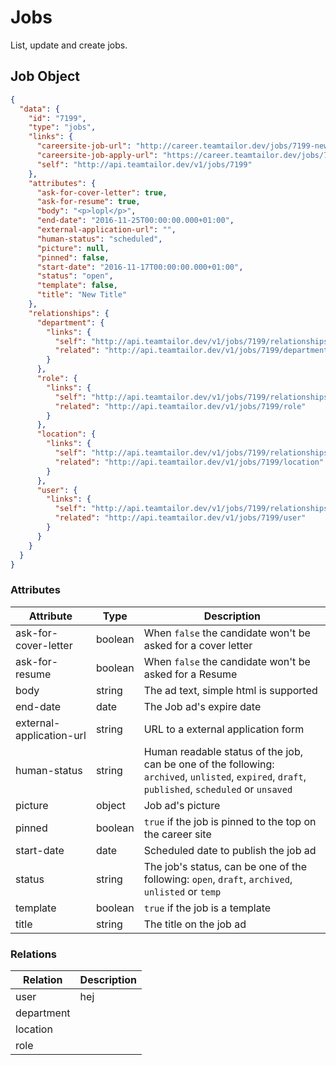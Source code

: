 # Jobs

List, update and create jobs.

## Job Object

```json
{
  "data": {
    "id": "7199",
    "type": "jobs",
    "links": {
      "careersite-job-url": "http://career.teamtailor.dev/jobs/7199-new-title",
      "careersite-job-apply-url": "https://career.teamtailor.dev/jobs/7199-new-title/applications/new",
      "self": "http://api.teamtailor.dev/v1/jobs/7199"
    },
    "attributes": {
      "ask-for-cover-letter": true,
      "ask-for-resume": true,
      "body": "<p>lopl</p>",
      "end-date": "2016-11-25T00:00:00.000+01:00",
      "external-application-url": "",
      "human-status": "scheduled",
      "picture": null,
      "pinned": false,
      "start-date": "2016-11-17T00:00:00.000+01:00",
      "status": "open",
      "template": false,
      "title": "New Title"
    },
    "relationships": {
      "department": {
        "links": {
          "self": "http://api.teamtailor.dev/v1/jobs/7199/relationships/department",
          "related": "http://api.teamtailor.dev/v1/jobs/7199/department"
        }
      },
      "role": {
        "links": {
          "self": "http://api.teamtailor.dev/v1/jobs/7199/relationships/role",
          "related": "http://api.teamtailor.dev/v1/jobs/7199/role"
        }
      },
      "location": {
        "links": {
          "self": "http://api.teamtailor.dev/v1/jobs/7199/relationships/location",
          "related": "http://api.teamtailor.dev/v1/jobs/7199/location"
        }
      },
      "user": {
        "links": {
          "self": "http://api.teamtailor.dev/v1/jobs/7199/relationships/user",
          "related": "http://api.teamtailor.dev/v1/jobs/7199/user"
        }
      }
    }
  }
}
```

### Attributes

Attribute                | Type    | Description
-------------------------|---------|------------
ask-for-cover-letter     | boolean | When `false` the candidate won't be asked for a cover letter
ask-for-resume           | boolean | When `false` the candidate won't be asked for a Resume
body                     | string  | The ad text, simple html is supported
end-date                 | date    | The Job ad's expire date
external-application-url | string  | URL to a external application form
human-status             | string  | Human readable status of the job, can be one of the following: `archived`, `unlisted`, `expired`, `draft`, `published`, `scheduled` or `unsaved`
picture                  | object  | Job ad's picture
pinned                   | boolean | `true` if the job is pinned to the top on the career site
start-date               | date    | Scheduled date to publish the job ad
status                   | string  | The job's status, can be one of the following: `open`, `draft`, `archived`, `unlisted` or `temp`
template                 | boolean | `true` if the job is a template
title                    | string  | The title on the job ad

### Relations

Relation   | Description
-----------|------------
user       | hej
department |
location   |
role       |

